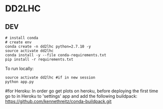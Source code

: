 # DD2LHC

## DEV

```
# install conda
# create env
conda create -n dd2lhc python=2.7.10 -y
source activate dd2lhc
conda install -y --file conda-requirements.txt
pip install -r requirements.txt
```

To run locally:
```
source activate dd2lhc #if in new session
python app.py
```

#for Heroku:
In order go get plots on heroku, before deploying the first time go to in Heroku to 'settings' app and add the following buildpack:
https://github.com/kennethreitz/conda-buildpack.git
